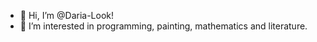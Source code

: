 - 👋 Hi, I’m @Daria-Look!
- 👀 I’m interested in programming, painting, mathematics and literature.

<!---
Daria-Look/Daria-Look is a ✨ special ✨ repository because its `README.md` (this file) appears on your GitHub profile.
You can click the Preview link to take a look at your changes.
--->
